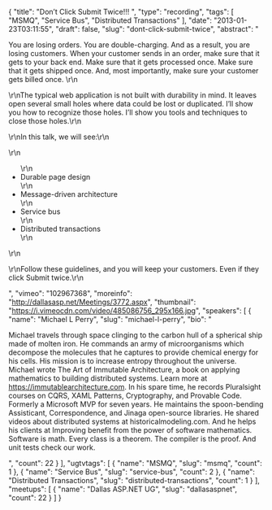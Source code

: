 {
  "title": "Don’t Click Submit Twice!!! ",
  "type": "recording",
  "tags": [
    "MSMQ",
    "Service Bus",
    "Distributed Transactions"
  ],
  "date": "2013-01-23T03:11:55",
  "draft": false,
  "slug": "dont-click-submit-twice",
  "abstract": "<p>You are losing orders. You are double-charging. And as a result, you are losing customers. When your customer sends in an order, make sure that it gets to your back end. Make sure that it gets processed once. Make sure that it gets shipped once. And, most importantly, make sure your customer gets billed once. \r\n</p><p> \r\nThe typical web application is not built with durability in mind. It leaves open several small holes where data could be lost or duplicated. I’ll show you how to recognize those holes. I’ll show you tools and techniques to close those holes.\r\n</p><p> \r\nIn this talk, we will see:\r\n</p>\r\n<ul>\r\n<li>Durable page design</li>\r\n<li>Message-driven architecture</li>\r\n<li>Service bus</li>\r\n<li>Distributed transactions</li>\r\n</ul>\r\n<p> \r\nFollow these guidelines, and you will keep your customers. Even if they click Submit twice.\r\n</p>",
  "vimeo": "102967368",
  "moreinfo": "http://dallasasp.net/Meetings/3772.aspx",
  "thumbnail": "https://i.vimeocdn.com/video/485086756_295x166.jpg",
  "speakers": [
    {
      "name": "Michael L Perry",
      "slug": "michael-l-perry",
      "bio": "<p>Michael travels through space clinging to the carbon hull of a spherical ship made of molten iron. He commands an army of microorganisms which decompose the molecules that he captures to provide chemical energy for his cells. His mission is to increase entropy throughout the universe. Michael wrote The Art of Immutable Architecture, a book on applying mathematics to building distributed systems. Learn more at https://immutablearchitecture.com. In his spare time, he records Pluralsight courses on CQRS, XAML Patterns, Cryptography, and Provable Code. Formerly a Microsoft MVP for seven years. He maintains the spoon-bending Assisticant, Correspondence, and Jinaga open-source libraries. He shared videos about distributed systems at historicalmodeling.com. And he helps his clients at Improving benefit from the power of software mathematics. Software is math. Every class is a theorem. The compiler is the proof. And unit tests check our work.</p>",
      "count": 22
    }
  ],
  "ugtvtags": [
    {
      "name": "MSMQ",
      "slug": "msmq",
      "count": 1
    },
    {
      "name": "Service Bus",
      "slug": "service-bus",
      "count": 2
    },
    {
      "name": "Distributed Transactions",
      "slug": "distributed-transactions",
      "count": 1
    }
  ],
  "meetups": [
    {
      "name": "Dallas ASP.NET UG",
      "slug": "dallasaspnet",
      "count": 22
    }
  ]
}